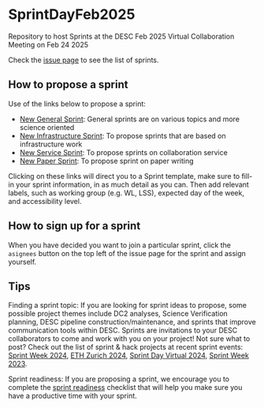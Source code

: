 # SprintDayFeb2025
Repository to host Sprints at the DESC Feb 2025 Virtual Collaboration Meeting on Feb 24 2025

Check the <a href="https://github.com/LSSTDESC/SprintDayFeb2025/issues">issue page</a> to see the list of sprints.

## How to propose a sprint

Use of the links below to propose a sprint:
  - <a href="https://github.com/LSSTDESC/SprintDayFeb2025/issues/new?assignees=&labels=General+Sprint&template=new-general-sprint.md&title=%5BSPRINT%5D+your+sprint+name+" target="_blank"  >New General Sprint</a>: General sprints are on various topics and more science oriented
  - <a href="https://github.com/LSSTDESC/SprintDayFeb2025/issues/new?assignees=&labels=Infrastructure+Sprint&template=new-infrastructure-sprint.md&title=%5BSPRINT%5D+your+sprint+name+" target="_blank" >New Infrastructure Sprint</a>: To propose sprints that are based on infrastructure work
  - <a href="https://github.com/LSSTDESC/SprintDayFeb2025/issues/new?assignees=&labels=Service+Sprint%2C+Wednesday&template=new-service-sprint.md&title=%5BSPRINT%5D+your+sprint+name+" target="_blank" >New Service Sprint</a>: To propose sprints on collaboration service
  - <a href="https://github.com/LSSTDESC/SprintDayFeb2025/issues/new?assignees=&labels=Paper+Sprint&template=new-paper-sprint.md&title=%5BSPRINT%5D+your+sprint+name+" target="_blank">New Paper Sprint</a>: To propose sprint on paper writing

Clicking on these links will direct you to a Sprint template, make sure to fill-in your sprint information, in as much detail as you can. Then add relevant labels, such as working group (e.g. WL, LSS), expected day of the week, and accessibility level.

## How to sign up for a sprint

When you have decided you want to join a particular sprint, click the `asignees` button on the top left of the issue page for the sprint and assign yourself.

## Tips

Finding a sprint topic: If you are looking for sprint ideas to propose, some possible project themes include DC2 analyses, Science Verification planning, DESC pipeline construction/maintenance, and sprints that improve communication tools within DESC. Sprints are invitations to your DESC collaborators to come and work with you on your project! Not sure what to post? Check out the list of sprint & hack projects at recent sprint events:  [Sprint Week 2024](https://github.com/LSSTDESC/SprintWeek2024), [ETH Zurich 2024](https://github.com/LSSTDESC/SprintDayETHZurich2024), [Sprint Day Virtual 2024](https://github.com/LSSTDESC/SprintDayWinter2024/), [Sprint Week 2023](https://github.com/LSSTDESC/SprintWeek2023/). 


Sprint readiness: If you are proposing a sprint, we encourage you to complete the [sprint readiness](https://lsstdesc.org/sprint-checklist/) checklist that will help you make sure you have a productive time with your sprint.

